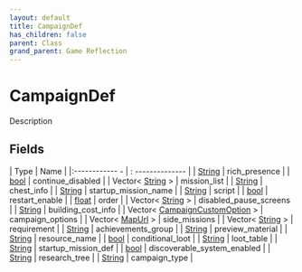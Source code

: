 ```yaml
---
layout: default
title: CampaignDef
has_children: false
parent: Class
grand_parent: Game Reflection
---
```

# CampaignDef
Description 

## Fields
| Type | Name |
|:------------ - | : -------------- |
| [String](game-reflection/components/string.md) | rich_presence |
| [bool](game-reflection/components/bool.md) | continue_disabled |
| Vector< [String](game-reflection/components/string.md) > | mission_list |
| [String](game-reflection/components/string.md) | chest_info |
| [String](game-reflection/components/string.md) | startup_mission_name |
| [String](game-reflection/components/string.md) | script |
| [bool](game-reflection/components/bool.md) | restart_enable |
| [float](game-reflection/components/float.md) | order |
| Vector< [String](game-reflection/components/string.md) > | disabled_pause_screens |
| [String](game-reflection/components/string.md) | building_cost_info |
| Vector< [CampaignCustomOption](game-reflection/classes/campaign_custom_option.md) > | campaign_options |
| Vector< [MapUrl](game-reflection/classes/map_url.md) > | side_missions |
| Vector< [String](game-reflection/components/string.md) > | requirement |
| [String](game-reflection/components/string.md) | achievements_group |
| [String](game-reflection/components/string.md) | preview_material |
| [String](game-reflection/components/string.md) | resource_name |
| [bool](game-reflection/components/bool.md) | conditional_loot |
| [String](game-reflection/components/string.md) | loot_table |
| [String](game-reflection/components/string.md) | startup_mission_def |
| [bool](game-reflection/components/bool.md) | discoverable_system_enabled |
| [String](game-reflection/components/string.md) | research_tree |
| [String](game-reflection/components/string.md) | campaign_type |
